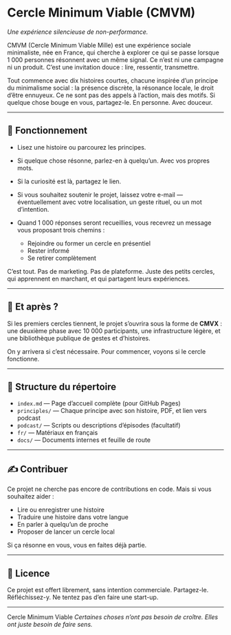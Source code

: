# Cercle Minimum Viable (CMVM)

*Une expérience silencieuse de non-performance.*

CMVM (Cercle Minimum Viable Mille) est une expérience sociale minimaliste, née en France, qui cherche à explorer ce qui se passe lorsque 1 000 personnes résonnent avec un même signal. Ce n’est ni une campagne ni un produit. C’est une invitation douce : lire, ressentir, transmettre.

Tout commence avec dix histoires courtes, chacune inspirée d’un principe du minimalisme social : la présence discrète, la résonance locale, le droit d’être ennuyeux. Ce ne sont pas des appels à l’action, mais des motifs. Si quelque chose bouge en vous, partagez-le. En personne. Avec douceur.

---

## 🌱 Fonctionnement

* Lisez une histoire ou parcourez les principes.
* Si quelque chose résonne, parlez-en à quelqu’un. Avec vos propres mots.
* Si la curiosité est là, partagez le lien.
* Si vous souhaitez soutenir le projet, laissez votre e-mail —éventuellement avec votre localisation, un geste rituel, ou un mot d’intention.
* Quand 1 000 réponses seront recueillies, vous recevrez un message vous proposant trois chemins :

  * Rejoindre ou former un cercle en présentiel
  * Rester informé
  * Se retirer complètement

C’est tout. Pas de marketing. Pas de plateforme. Juste des petits cercles, qui apprennent en marchant, et qui partagent leurs expériences.

---

## 🔀 Et après ?

Si les premiers cercles tiennent, le projet s’ouvrira sous la forme de **CMVX** : une deuxième phase avec 10 000 participants, une infrastructure légère, et une bibliothèque publique de gestes et d’histoires.

On y arrivera si c’est nécessaire. Pour commencer, voyons si le cercle fonctionne.

---

## 📁 Structure du répertoire

* `index.md` — Page d’accueil complète (pour GitHub Pages)
* `principles/` — Chaque principe avec son histoire, PDF, et lien vers podcast
* `podcast/` — Scripts ou descriptions d’épisodes (facultatif)
* `fr/` — Matériaux en français
* `docs/` — Documents internes et feuille de route

---

## ✍️ Contribuer

Ce projet ne cherche pas encore de contributions en code. Mais si vous souhaitez aider :

* Lire ou enregistrer une histoire
* Traduire une histoire dans votre langue
* En parler à quelqu’un de proche
* Proposer de lancer un cercle local

Si ça résonne en vous, vous en faites déjà partie.

---

## 🔭 Licence

Ce projet est offert librement, sans intention commerciale. Partagez-le. Réfléchissez-y. Ne tentez pas d’en faire une start-up.

---

Cercle Minimum Viable
*Certaines choses n’ont pas besoin de croître. Elles ont juste besoin de faire sens.*
